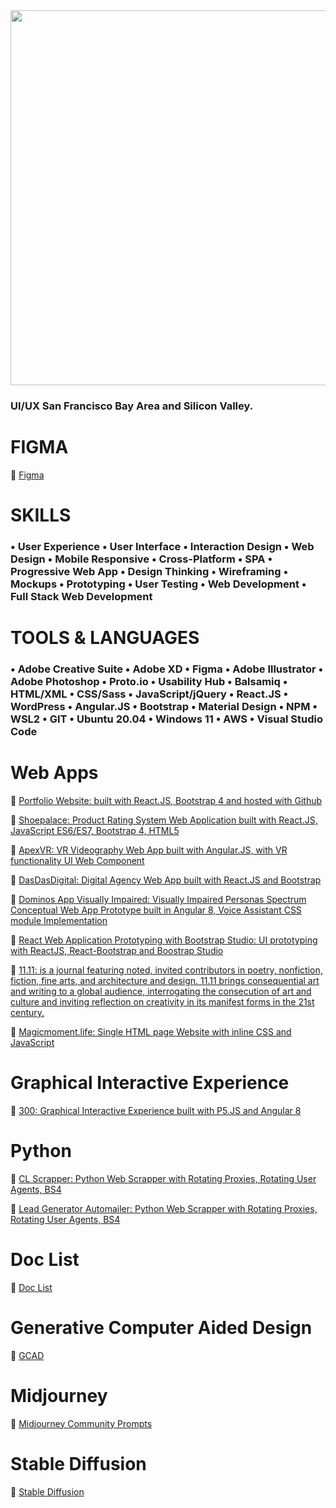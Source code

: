 <div align="center" width="50">
<img src="https://github.com/hillodesign/hillodesign/blob/master/img/sf.gif" width="600"/>
</div>

<h3>UI/UX San Francisco Bay Area and Silicon Valley.</h3>

# FIGMA

:book: [Figma](https://github.com/hillosoft/figma)

# SKILLS
### • User Experience • User Interface • Interaction Design • Web Design • Mobile Responsive • Cross-Platform • SPA • Progressive Web App • Design Thinking • Wireframing • Mockups • Prototyping • User Testing • Web Development • Full Stack Web Development

# TOOLS & LANGUAGES
### • Adobe Creative Suite • Adobe XD • Figma • Adobe Illustrator • Adobe Photoshop • Proto.io • Usability Hub • Balsamiq • HTML/XML • CSS/Sass • JavaScript/jQuery • React.JS • WordPress • Angular.JS • Bootstrap • Material Design • NPM • WSL2 • GIT • Ubuntu 20.04 • Windows 11 • AWS • Visual Studio Code

# Web Apps

:book: [Portfolio Website: built with React.JS, Bootstrap 4 and hosted with Github](https://github.com/hillodesign/react-portfolio-site)

:book: [Shoepalace: Product Rating System Web Application built with React.JS, JavaScript ES6/ES7, Bootstrap 4, HTML5](https://github.com/hillodesign/shoepalace)

:book: [ApexVR: VR Videography Web App built with Angular.JS, with VR functionality UI Web Component](https://github.com/hillodesign/apex-vr)

:book: [DasDasDigital: Digital Agency Web App built with React.JS and Bootstrap](https://github.com/hillodesign/dasdasdigital_web_app)

:book: [Dominos App Visually Impaired: Visually Impaired Personas Spectrum Conceptual Web App Prototype built in Angular 8, Voice Assistant CSS module Implementation](https://github.com/hillodesign/dominos-app-visually-impaired)

:book: [React Web Application Prototyping with Bootstrap Studio: UI prototyping with ReactJS, React-Bootstrap and Boostrap Studio](https://github.com/hillodesign/react-web-application-prototyping-with-bootstrap-studio)

:book: [11.11: is a journal featuring noted, invited contributors in poetry, nonfiction, fiction, fine arts, and architecture and design. 11.11 brings consequential art and writing to a global audience, interrogating the consecution of art and culture and inviting reflection on creativity in its manifest forms in the 21st century.](https://github.com/hillodesign/11-11)

:book: [Magicmoment.life: Single HTML page Website with inline CSS and JavaScript](https://github.com/hillodesign/magicmoment.life)

# Graphical Interactive Experience

:book: [300: Graphical Interactive Experience built with P5.JS and Angular 8](https://github.com/hillodesign/300)

# Python

:book: [CL Scrapper: Python Web Scrapper with Rotating Proxies, Rotating User Agents, BS4](https://github.com/hillodesign/cl_scrapper)

:book: [Lead Generator Automailer: Python Web Scrapper with Rotating Proxies, Rotating User Agents, BS4](https://github.com/hillodesign/lead-generator-automailer)

# Doc List

:book: [Doc List](https://github.com/hillodesign/doc-list)

# Generative Computer Aided Design

:book: [GCAD](https://github.com/hillosoft/GenerativeComputerAidedDesign)

# Midjourney

:book: [Midjourney Community Prompts](https://github.com/hillosoft/MJ_community_prompts)

# Stable Diffusion

:book: [Stable Diffusion](https://github.com/hillosoft/StableDiffusion)
